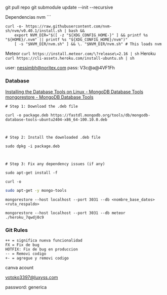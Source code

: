 
git pull repo
git submodule update --init --recursive

Dependencias
nvm 
	```
	
```
curl -o- https://raw.githubusercontent.com/nvm-sh/nvm/v0.40.1/install.sh | bash &&
	export NVM_DIR="$([ -z "${XDG_CONFIG_HOME-}" ] && printf %s "${HOME}/.nvm" || printf %s "${XDG_CONFIG_HOME}/nvm")"
	[ -s "$NVM_DIR/nvm.sh" ] && \. "$NVM_DIR/nvm.sh" # This loads nvm
```
Meteor `curl https://install.meteor.com/\?release\=2.16 | sh` 
Heroku `curl https://cli-assets.heroku.com/install-ubuntu.sh | sh` 


user: nessimbh@noritex.com
pass: V3c@a@4VF1Fh 




### Database

[Installing the Database Tools on Linux - MongoDB Database Tools](https://www.mongodb.com/docs/database-tools/installation/installation-linux/)
[mongorestore - MongoDB Database Tools](https://www.mongodb.com/docs/database-tools/mongorestore/)


```
# Step 1: Download the .deb file

curl -o package.deb https://fastdl.mongodb.org/tools/db/mongodb-database-tools-ubuntu2404-x86_64-100.10.0.deb

  

# Step 2: Install the downloaded .deb file

sudo dpkg -i package.deb

  

# Step 3: Fix any dependency issues (if any)

sudo apt-get install -f
```



```
curl -o 
```


```bash
sudo apt-get -y mongo-tools
```

```
mongorestore --host localhost --port 3031 --db <nombre_base_datos> <ruta_respaldo>
```

```
mongorestore --host localhost --port 3031 --db meteor ./heroku_7qwdj0c9
```



### Git Rules
```
++ = significa nueva funcionalidad 
FX = Fix de bug 
HOTFIX: Fix de bug en produccion
-- = Removi codigo 
+- = agregue y removi codigo
```



canva acount

votoko3397@luxyss.com

password: generica